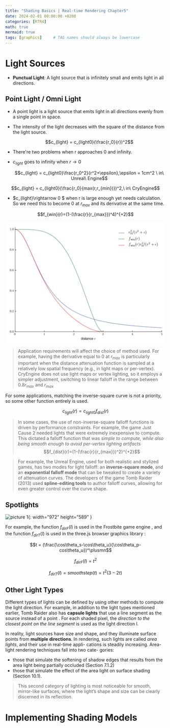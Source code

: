 ```yaml
---
title: "Shading Basics | Real-time Rendering Chapter5"
date: 2024-02-01 00:00:00 +0200
categories: [RTR4]
math: true
mermaid: true
tags: [graphics]     # TAG names should always be lowercase
---
```

# Light Sources
- **Punctual Light**: A light source that is infinitely small and emits light in all directions.
## Point Light / Omni Light
- A point light is a light source that emits light in all directions evenly from a single point in space.
- The intensity of the light decreases with the square of the distance from the light source.

  $$c_{light} = c_{light0}(\frac{r_0}{r})^2$$

- There're two problems when r approaches 0 and infinity.
- $c_{light}$ goes to infinity when $r \rightarrow0$ 

  $$c_{light} = c_{light0}\frac{r_0^2}{r^2+\epsilon},\epsilon = 1cm^2 \ in\ Unreal\ Engine$$

$$c_{light} = c_{light0}(\frac{r_0}{max(r,r_{min})})^2,\ in\ CryEngine$$

- $c_{light}\rightarrow 0 $ when r is large enough yet needs calculation. So we need this to become 0 at $r_{max}$ and its derivative at the same time.

$$f_{win}(r)=(1-(\frac{r}{r_{max}})^4)^{+2}$$

![picture 0](/images/dd7f0ee9ea6bd1406f4019a06c3a5b37567f251b9558ac38ccf9ed04c2f4781b.png)  

> Application requirements will affect the choice of method used. For example, having the derivative equal to 0 at $r_{max}$ is particularly important when the distance attenuation function is sampled at a relatively low spatial frequency (e.g., in light maps or per-vertex). CryEngine does not use light maps or vertex lighting, so it employs a simpler adjustment, switching to linear falloff in the range between 0.8$r_{max}$ and $r_{max}$ 

For some applications, matching the inverse-square curve is not a priority, so some other function entirely is used.

$$c_{light}(r)=c_{light0}f_{dist}(r)$$

> In some cases, the use of non-inverse-square falloff functions is driven by performance constraints. For example, the game Just Cause 2 needed lights that were extremely inexpensive to compute. This dictated a falloff function that was *simple to compute, while also being smooth enough to avoid per-vertex lighting artifacts*
$$f_{dist}(r)=(1-(\frac{r}{r_{max}})^2)^{+2}$$

> For example, the Unreal Engine, used for both realistic and stylized games, has two modes for light falloff: an **inverse-square mode**, and an **exponential falloff mode** that can be tweaked to create a variety of attenuation curves. The developers of the game Tomb Raider (2013) used **spline-editing tools** to author falloff curves, allowing for even greater control over the curve shape.

## Spotlights

![picture 1](/posts/image.png){: width="972" height="589" }

For example, the function $f_{dirF} (l)$ is used in the Frostbite game engine , and the function $f_{dirT}(l)$ is used in the three.js browser graphics library :

$$t = (\frac{\cos\theta_s-\cos\theta_u}{\cos\theta_p-cos\theta_u})^\plusmn$$

$$f_{dirF} (l) = t^2$$

$$f_{dirT}(l)=smoothstep(t)=t^2(3-2t)$$

## Other Light Types
Different types of lights can be defined by using other methods to compute the light direction. For example, in addition to the light types mentioned earlier, Tomb Raider also has **capsule lights** that use a line segment as the source instead of a point . For each shaded pixel, the *direction to the closest point on the line segment* is used as the light direction l.

In reality, light sources have size and shape, and they illuminate surface points from **multiple directions**. In rendering, such lights are called *area lights*, and their use in real-time appli- cations is steadily increasing. Area-light rendering techniques fall into two cate- gories: 
- those that simulate the softening of shadow edges that results from the area light being partially occluded (Section 7.1.2)
-  those that simulate the effect of the area light on surface shading (Section 10.1). 
 > This second category of lighting is most noticeable for smooth, mirror-like surfaces, where the light’s shape and size can be clearly discerned in its reflection.

 # Implementing Shading Models
